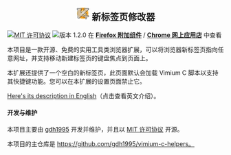 <h2 align="center"><a name="readme"></a>
  <img src="icon128.png" width="32" height="32" alt="图标" />
  新标签页修改器
</h2>

[![MIT 许可协议](https://img.shields.io/badge/许可协议-MIT-blue.svg)](LICENSE.txt)
![版本 1.2.0](https://img.shields.io/badge/release-1.2.0-orange.svg)
在 **[Firefox 附加组件](https://addons.mozilla.org/firefox/addon/newtab-adapter/)** /
**[Chrome 网上应用店](
  https://chrome.google.com/webstore/detail/newtab-adapter/cglpcedifkgalfdklahhcchnjepcckfn
  )** 中查看

本项目是一款开源、免费的实用工具类浏览器扩展，可以将浏览器新标签页指向任意网址，并支持移动新建标签页的键盘焦点到页面上。

本扩展还提供了一个空白的新标签页，此页面默认会加载 Vimium C 脚本以支持其快捷键功能。您可以在本扩展的设置页面禁止它。

[Here's its description in English](README.md)（点击查看英文介绍）。

#### 开发与维护

本项目主要由 [gdh1995](https://github.com/gdh1995) 开发并维护，并且以 [MIT 许可协议](LICENSE.txt) 开源。

本项目的主仓库是 https://github.com/gdh1995/vimium-c-helpers。
